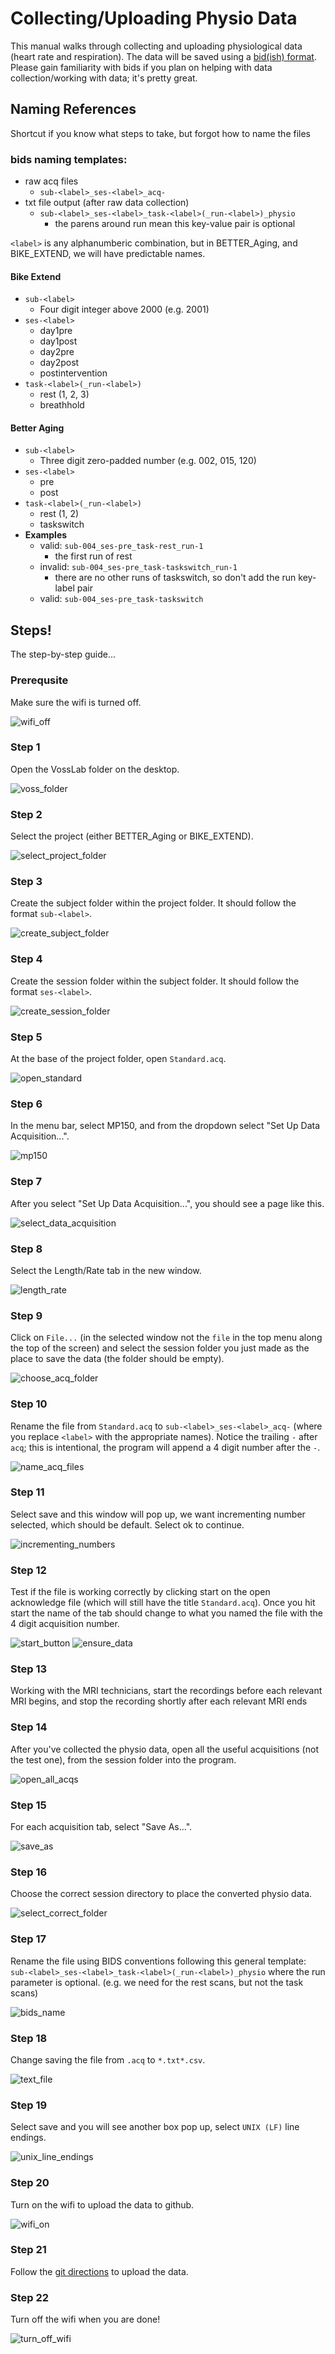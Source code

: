 # Collecting/Uploading Physio Data
This manual walks through collecting and uploading physiological data (heart rate and respiration).
The data will be saved using a [bid(ish) format](http://bids.neuroimaging.io/#download).
Please gain familiarity with bids if you plan on helping with data collection/working with data; it's pretty great.

## Naming References
Shortcut if you know what steps to take, but forgot how to name the files
### bids naming templates:
- raw acq files
    - `sub-<label>_ses-<label>_acq-`
- txt file output (after raw data collection)
    - `sub-<label>_ses-<label>_task-<label>(_run-<label>)_physio`
        - the parens around run mean this key-value pair is optional

`<label>` is any alphanumberic combination, but in BETTER_Aging, and BIKE_EXTEND, we will have predictable names.

#### Bike Extend
- `sub-<label>`
    - Four digit integer above 2000 (e.g. 2001)
- `ses-<label>`
    - day1pre
    - day1post
    - day2pre
    - day2post
    - postintervention
- `task-<label>(_run-<label>)`
    - rest (1, 2, 3)
    - breathhold


#### Better Aging
- `sub-<label>`
    - Three digit zero-padded number (e.g. 002, 015, 120)
- `ses-<label>`
    - pre
    - post
- `task-<label>(_run-<label>)`
    - rest (1, 2)
    - taskswitch
- **Examples**
    - valid: `sub-004_ses-pre_task-rest_run-1`
        - the first run of rest
    - invalid: `sub-004_ses-pre_task-taskswitch_run-1`
        - there are no other runs of taskswitch, so don't add the run key-label pair
    - valid: `sub-004_ses-pre_task-taskswitch`

## Steps!
The step-by-step guide...

### Prerequsite
Make sure the wifi is turned off.

![wifi_off](.imgs/prereq_wifi_off.png)

### Step 1
Open the VossLab folder on the desktop.

![voss_folder](.imgs/prereq_select_VossLab_folder.png)

### Step 2
Select the project (either BETTER_Aging or BIKE_EXTEND).

![select_project_folder](.imgs/prereq_select_project.png)

### Step 3
Create the subject folder within the project folder.
It should follow the format `sub-<label>`.

![create_subject_folder](.imgs/prereq_create_subject_folder.png)

### Step 4
Create the session folder within the subject folder.
It should follow the format `ses-<label>`.

![create_session_folder](.imgs/prereq_create_session_folder.png)

### Step 5
At the base of the project folder, open `Standard.acq`.

![open_standard](.imgs/prereq_select_standard.png)

### Step 6
In the menu bar, select MP150, and from the dropdown select "Set Up Data Acquisition...".

![mp150](.imgs/prereq_select_mp150.png)

### Step 7
After you select "Set Up Data Acquisition...", you should see a page like this.

![select_data_acquisition](.imgs/prereq_select_data_acquisition.png)

### Step 8
Select the Length/Rate tab in the new window.

![length_rate](.imgs/prereq_select_length_rate.png)

### Step 9
Click on `File...` (in the selected window not the `file` in the top menu along the top of the screen) and select the session folder you just made as the place to save the data (the folder should be empty).

![choose_acq_folder](.imgs/prereq_select_folder_to_save.png)

### Step 10
Rename the file from `Standard.acq` to `sub-<label>_ses-<label>_acq-` (where you replace `<label>` with the appropriate names).
Notice the trailing `-` after `acq`; this is intentional, the program will append a 4 digit number after the `-`.

![name_acq_files](.imgs/prereq_name_file.png)

### Step 11
Select save and this window will pop up, we want incrementing number selected, which should be default.
Select ok to continue.

![incrementing_numbers](.imgs/prereq_incrementing_number.png)

### Step 12
Test if the file is working correctly by clicking start on the open acknowledge file (which will still have the title `Standard.acq`).
Once you hit start the name of the tab should change to what you named the file with the 4 digit acquisition number.

![start_button](.imgs/hit_start_button.png)
![ensure_data](.imgs/prere_ensure_data_records.png)

### Step 13
Working with the MRI technicians, start the recordings before each relevant MRI begins, and stop the recording shortly after each relevant MRI ends

### Step 14
After you've collected the physio data, open all the useful acquisitions (not the test one),
from the session folder into the program.

![open_all_acqs](.imgs/open_all_acqs.png)

### Step 15
For each acquisition tab, select "Save As...".

![save_as](.imgs/select_save_as.png)

### Step 16
Choose the correct session directory to place the converted physio data.

![select_correct_folder](.imgs/select_correct_folder_to_save.png)

### Step 17
Rename the file using BIDS conventions following this general template:
`sub-<label>_ses-<label>_task-<label>(_run-<label>)_physio` where the run parameter is optional. (e.g. we need for the rest scans, but not the task scans)

![bids_name](.imgs/rename_file_bids.png)

### Step 18
Change saving the file from `.acq` to `*.txt*.csv`.

![text_file](.imgs/save_as_txt.png)

### Step 19
Select save and you will see another box pop up, select `UNIX (LF)` line endings.

![unix_line_endings](.imgs/choose_unix_line_endings.png)

### Step 20
Turn on the wifi to upload the data to github.

![wifi_on](.imgs/turn_wifi_on.png)

### Step 21
Follow the [git directions](https://github.com/HBClab/addGitData/blob/master/README.md) to upload the data.

### Step 22
Turn off the wifi when you are done!

![turn_off_wifi](.imgs/prereq_wifi_off.png)

